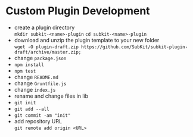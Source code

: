 Custom Plugin Development
====

* create a plugin directory  
`mkdir subkit-<name>-plugin`
`cd subkit-<name>-plugin`
* download and unzip the plugin template to your new folder  
`wget -O plugin-draft.zip https://github.com/SubKit/subkit-plugin-draft/archive/master.zip;`
* change `package.json`
* `npm install`
* `npm test`
* change `README.md`
* change `Gruntfile.js`
* change `index.js`
* rename and change files in lib
* `git init`
* `git add --all`
* `git commit -am "init"`
* add repository URL  
`git remote add origin <URL>`
